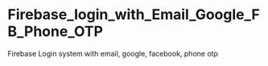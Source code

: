 # Firebase_login_with_Email_Google_FB_Phone_OTP
Firebase Login system with email, google, facebook, phone otp
